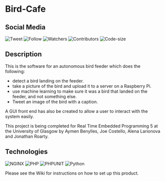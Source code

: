 # Bird-Cafe
## Social Media
![Tweet](https://img.shields.io/twitter/url?style=social&url=https%3A%2F%2Ftwitter.com%2Fsmartbirdcafe)
![Follow](https://img.shields.io/twitter/follow/smartbirdcafe?style=social)
![Watchers](https://img.shields.io/github/watchers/AymenB98/Bird-Cafe?style=social)
![Contributors](https://img.shields.io/github/contributors/AymenB98/Bird-Cafe?color=blue)
![Code-size](https://img.shields.io/github/languages/code-size/AymenB98/Bird-Cafe)

## Description
This is the software for an autonomous bird feeder which does the following:
- detect a bird landing on the feeder.
- take a picture of the bird and upload it to a server on a Raspberry Pi. 
- use machine learning to make sure it was a bird that landed on the feeder, and not something else.
- Tweet an image of the bird with a caption.

A GUI front end has also be created to allow a user to interact with the system easily.

This project is being completed for Real Time Embedded Programming 5 at the University of Glasgow by Aymen Benylles, Joe Costello, Alena Larionova and Jonathan Roarty.
## Technologies
![NGINX](https://img.shields.io/badge/server-nginx-blue) ![PHP](https://img.shields.io/badge/PHP-v7.3.27-orange) ![PHPUNIT](https://img.shields.io/badge/PHPUnit-v7.5.6-orange) 
![Python](https://img.shields.io/badge/python-v2.7.16-brightgreen)

Please see the Wiki for instructions on how to set up this product. 
